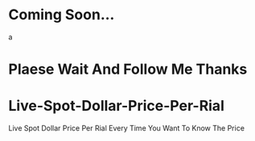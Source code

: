 # Coming Soon...

a

# Plaese Wait And Follow Me Thanks

# Live-Spot-Dollar-Price-Per-Rial
Live Spot  Dollar Price Per Rial Every Time You Want To Know The Price
